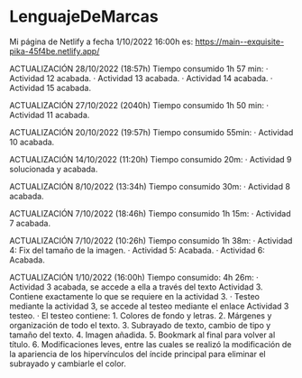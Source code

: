 # LenguajeDeMarcas

Mi página de Netlify a fecha 1/10/2022 16:00h es: https://main--exquisite-pika-45f4be.netlify.app/

ACTUALIZACIÓN 28/10/2022 (18:57h) Tiempo consumido 1h 57 min:
    · Actividad 12 acabada.
    · Actividad 13 acabada.
    · Actividad 14 acabada.
    · Actividad 15 acabada.

ACTUALIZACIÓN 27/10/2022 (2040h) Tiempo consumido 1h 50 min:
    · Actividad 11 acabada.

ACTUALIZACIÓN 20/10/2022 (19:57h) Tiempo consumido 55min:
    · Actividad 10 acabada.

ACTUALIZACIÓN 14/10/2022 (11:20h) Tiempo consumido 20m:
    · Actividad 9 solucionada y acabada.

ACTUALIZACIÓN 8/10/2022 (13:34h) Tiempo consumido 30m:
    · Actividad 8 acabada.


ACTUALIZACIÓN 7/10/2022 (18:46h) Tiempo consumido 1h 15m:
    · Actividad 7 acabada.

ACTUALIZACIÓN 7/10/2022 (10:26h) Tiempo consumido 1h 38m:
    · Actividad 4: Fix del tamaño de la imagen.
    · Actividad 5: Acabada.
    · Actividad 6: Acabada.


ACTUALIZACIÓN 1/10/2022 (16:00h) Tiempo consumido: 4h 26m: 
    · Actividad 3 acabada, se accede a ella a través del texto Actividad 3. Contiene exactamente lo que se requiere en la actividad 3.
    · Testeo mediante la actividad 3, se accede al testeo mediante el enlace Actividad 3 testeo.
    · El testeo contiene:
        1. Colores de fondo y letras.
        2. Márgenes y organización de todo el texto.
        3. Subrayado de texto, cambio de tipo y tamaño del texto.
        4. Imagen añadida.
        5. Bookmark al final para volver al título.
        6. Modificaciones leves, entre las cuales se realizó la modificación de la apariencia de los hipervínculos del íncide principal para eliminar el subrayado y cambiarle el color.
